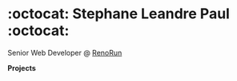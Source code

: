 # :octocat: Stephane Leandre Paul :octocat:

Senior Web Developer @ [RenoRun](https://renorun.ca)

**Projects**
